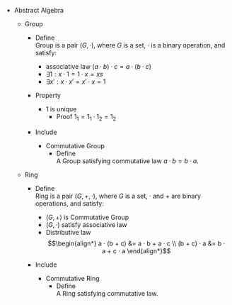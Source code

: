 * Abstract Algebra
  * Group
    - Define  
      Group is a pair $(G, ·)$, where $G$ is a set, $·$ is a binary operation, and satisfy:
      - associative law $(a · b) · c = a · (b · c)$
      - $\exists 1: x · 1 = 1 · x = xs$
      - $\exists x': x · x' = x' · x = 1$
    
    - Property
      - $1$ is unique
        - Proof
          $1_1 = 1_1 · 1_2 = 1_2$

    - Include
      * Commutative Group
        - Define  
          A Group satisfying commutative law $a · b = b · a$.

  * Ring
    - Define  
      Ring is a pair $(G, +, ·)$, where $G$ is a set, $·$ and $+$ are binary operations, and satisfy:  
      - $(G, +)$ is Commutative Group
      - $(G, ·)$ satisfy associative law
      - Distributive law
        $$\begin{align*}
          a · (b + c) &= a · b + a · c  \\
          (b + c) · a &= b · a + c · a
        \end{align*}$$

    - Include
      * Commutative Ring
        - Define  
          A Ring satisfying commutative law.
